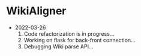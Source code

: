 # WikiAligner

- 2022-03-26
  1. Code refactorization is in progress...
  2. Working on flask for back-front connection...
  2. Debugging Wiki parse API...
